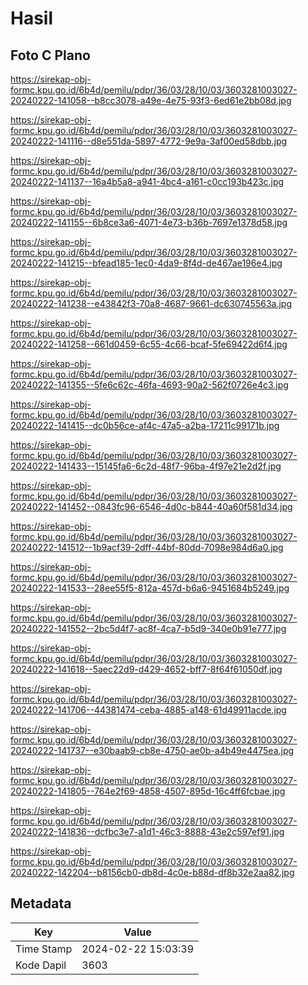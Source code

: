 # Hasil

## Foto C Plano

https://sirekap-obj-formc.kpu.go.id/6b4d/pemilu/pdpr/36/03/28/10/03/3603281003027-20240222-141058--b8cc3078-a49e-4e75-93f3-6ed61e2bb08d.jpg

https://sirekap-obj-formc.kpu.go.id/6b4d/pemilu/pdpr/36/03/28/10/03/3603281003027-20240222-141116--d8e551da-5897-4772-9e9a-3af00ed58dbb.jpg

https://sirekap-obj-formc.kpu.go.id/6b4d/pemilu/pdpr/36/03/28/10/03/3603281003027-20240222-141137--16a4b5a8-a941-4bc4-a161-c0cc193b423c.jpg

https://sirekap-obj-formc.kpu.go.id/6b4d/pemilu/pdpr/36/03/28/10/03/3603281003027-20240222-141155--6b8ce3a6-4071-4e73-b36b-7697e1378d58.jpg

https://sirekap-obj-formc.kpu.go.id/6b4d/pemilu/pdpr/36/03/28/10/03/3603281003027-20240222-141215--bfead185-1ec0-4da9-8f4d-de467ae196e4.jpg

https://sirekap-obj-formc.kpu.go.id/6b4d/pemilu/pdpr/36/03/28/10/03/3603281003027-20240222-141238--e43842f3-70a8-4687-9661-dc630745563a.jpg

https://sirekap-obj-formc.kpu.go.id/6b4d/pemilu/pdpr/36/03/28/10/03/3603281003027-20240222-141258--661d0459-6c55-4c66-bcaf-5fe69422d6f4.jpg

https://sirekap-obj-formc.kpu.go.id/6b4d/pemilu/pdpr/36/03/28/10/03/3603281003027-20240222-141355--5fe6c62c-46fa-4693-90a2-562f0726e4c3.jpg

https://sirekap-obj-formc.kpu.go.id/6b4d/pemilu/pdpr/36/03/28/10/03/3603281003027-20240222-141415--dc0b56ce-af4c-47a5-a2ba-17211c99171b.jpg

https://sirekap-obj-formc.kpu.go.id/6b4d/pemilu/pdpr/36/03/28/10/03/3603281003027-20240222-141433--15145fa6-6c2d-48f7-96ba-4f97e21e2d2f.jpg

https://sirekap-obj-formc.kpu.go.id/6b4d/pemilu/pdpr/36/03/28/10/03/3603281003027-20240222-141452--0843fc96-6546-4d0c-b844-40a60f581d34.jpg

https://sirekap-obj-formc.kpu.go.id/6b4d/pemilu/pdpr/36/03/28/10/03/3603281003027-20240222-141512--1b9acf39-2dff-44bf-80dd-7098e984d6a0.jpg

https://sirekap-obj-formc.kpu.go.id/6b4d/pemilu/pdpr/36/03/28/10/03/3603281003027-20240222-141533--28ee55f5-812a-457d-b6a6-9451684b5249.jpg

https://sirekap-obj-formc.kpu.go.id/6b4d/pemilu/pdpr/36/03/28/10/03/3603281003027-20240222-141552--2bc5d4f7-ac8f-4ca7-b5d9-340e0b91e777.jpg

https://sirekap-obj-formc.kpu.go.id/6b4d/pemilu/pdpr/36/03/28/10/03/3603281003027-20240222-141618--5aec22d9-d429-4652-bff7-8f64f61050df.jpg

https://sirekap-obj-formc.kpu.go.id/6b4d/pemilu/pdpr/36/03/28/10/03/3603281003027-20240222-141706--44381474-ceba-4885-a148-61d49911acde.jpg

https://sirekap-obj-formc.kpu.go.id/6b4d/pemilu/pdpr/36/03/28/10/03/3603281003027-20240222-141737--e30baab9-cb8e-4750-ae0b-a4b49e4475ea.jpg

https://sirekap-obj-formc.kpu.go.id/6b4d/pemilu/pdpr/36/03/28/10/03/3603281003027-20240222-141805--764e2f69-4858-4507-895d-16c4ff6fcbae.jpg

https://sirekap-obj-formc.kpu.go.id/6b4d/pemilu/pdpr/36/03/28/10/03/3603281003027-20240222-141836--dcfbc3e7-a1d1-46c3-8888-43e2c597ef91.jpg

https://sirekap-obj-formc.kpu.go.id/6b4d/pemilu/pdpr/36/03/28/10/03/3603281003027-20240222-142204--b8156cb0-db8d-4c0e-b88d-df8b32e2aa82.jpg


## Metadata

| Key        | Value               |
| ---------- | ------------------- |
| Time Stamp | 2024-02-22 15:03:39 |
| Kode Dapil | 3603                |



